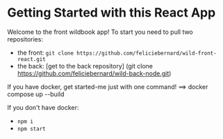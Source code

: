 # Getting Started with this React App

Welcome to the front wildbook app!
To start you need to pull two repositories:

- the front: `git clone https://github.com/feliciebernard/wild-front-react.git`
- the back: [get to the back repository] (git clone https://github.com/feliciebernard/wild-back-node.git)

If you have docker, get started-me just with one command! ==> docker compose up --build

If you don't have docker:

- `npm i`
- `npm start`
